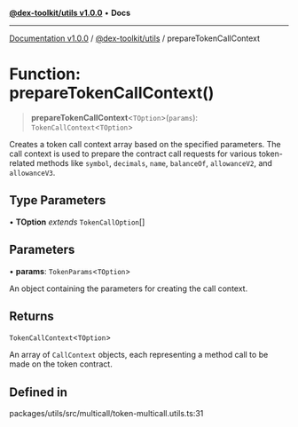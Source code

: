 [**@dex-toolkit/utils v1.0.0**](../README.md) • **Docs**

***

[Documentation v1.0.0](../../../packages.md) / [@dex-toolkit/utils](../README.md) / prepareTokenCallContext

# Function: prepareTokenCallContext()

> **prepareTokenCallContext**\<`TOption`\>(`params`): `TokenCallContext`\<`TOption`\>

Creates a token call context array based on the specified parameters.
The call context is used to prepare the contract call requests for various token-related methods
like `symbol`, `decimals`, `name`, `balanceOf`, `allowanceV2`, and `allowanceV3`.

## Type Parameters

• **TOption** *extends* `TokenCallOption`[]

## Parameters

• **params**: `TokenParams`\<`TOption`\>

An object containing the parameters for creating the call context.

## Returns

`TokenCallContext`\<`TOption`\>

An array of `CallContext` objects, each representing a method call to be made on the token contract.

## Defined in

packages/utils/src/multicall/token-multicall.utils.ts:31
